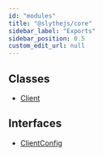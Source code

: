 ```yaml
---
id: "modules"
title: "@slythejs/core"
sidebar_label: "Exports"
sidebar_position: 0.5
custom_edit_url: null
---
```


## Classes

- [Client](classes/Client.md)

## Interfaces

- [ClientConfig](interfaces/ClientConfig.md)
